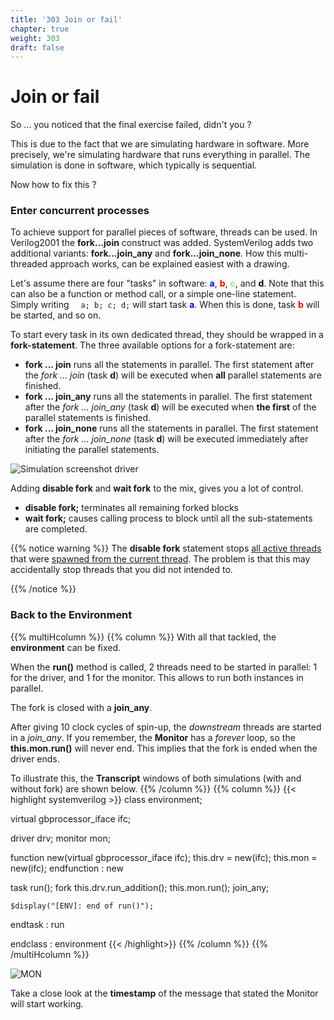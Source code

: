 ```yaml
---
title: '303 Join or fail'
chapter: true
weight: 303
draft: false
---
```


# Join or fail

So ... you noticed that the final exercise failed, didn't you ?

This is due to the fact that we are simulating hardware in software. More precisely, we're simulating hardware that runs everything in parallel. The simulation is done in software, which typically is sequential.

Now how to fix this ?

### Enter concurrent processes

To achieve support for parallel pieces of software, threads can be used. In Verilog2001 the **fork...join** construct was added. SystemVerilog adds two additional variants: **fork...join_any** and **fork...join_none**. How this multi-threaded approach works, can be explained easiest with a drawing.

Let's assume there are four "tasks" in software: <span style="color: blue; font-weight: bold">a</span>, <span style="color: red; font-weight: bold">b</span>, <span style="color: #90EE90; font-weight: bold">c</span>, and <span style="color: black; font-weight: bold">d</span>. Note that this can also be a function or method call, or a simple one-line statement. Simply writing &nbsp; ``` a; b; c; d;``` will start task <span style="color: blue; font-weight: bold">a</span>. When this is done, task  <span style="color: red; font-weight: bold">b</span> will be started, and so on. 

To start every task in its own dedicated thread, they should be wrapped in a **fork-statement**. The three available options for a fork-statement are:


* **fork ... join** runs all the statements in parallel. The first statement after the *fork ... join* (task **d**) will be executed when **all** parallel statements are finished.
* **fork ... join_any** runs all the statements in parallel. The first statement after the *fork ... join_any* (task **d**) will be executed when **the first** of the parallel statements is finished.
* **fork ... join_none** runs all the statements in parallel. The first statement after the *fork ... join_none* (task **d**) will be executed immediately after initiating the parallel statements.

![Simulation screenshot driver](/img/forks.png)

Adding **disable fork** and **wait fork** to the mix, gives you a lot of control.

* **disable fork;** terminates all remaining forked blocks
* **wait fork;** causes calling process to block until all the sub-statements are completed.

{{% notice warning %}}
The **disable fork** statement stops <u>all active threads</u> that were <u>spawned from the current thread</u>. The problem is that this may accidentally stop threads that you did not intended to.
<!-- <br/> -->
<!-- <br/> -->
<!-- **Always** put a fork...join block around code that uses a disable fork to create a sort-of firewall. This construct creates a new thread and limits the scope of the disable fork statement. -->
{{% /notice %}}

### Back to the Environment

{{% multiHcolumn %}}
{{% column %}}
With all that tackled, the **environment** can be fixed.

When the **run()** method is called, 2 threads need to be started in parallel: 1 for the driver, and 1 for the monitor. This allows to run both instances in parallel.

The fork is closed with a **join_any**. 


After giving 10 clock cycles of spin-up, the *downstream* threads are started in a *join_any*. If you remember, the **Monitor** has a *forever* loop, so the **this.mon.run()** will never end. This implies that the fork is ended when the driver ends.

To illustrate this, the **Transcript** windows of both simulations (with and without fork) are shown below.
{{% /column %}}
{{% column %}}
{{< highlight systemverilog >}}
class environment;

  virtual gbprocessor_iface ifc;

  driver drv;
  monitor mon;

  function new(virtual gbprocessor_iface ifc);
    this.drv = new(ifc);
    this.mon = new(ifc);
  endfunction : new

  task run();
    fork
      this.drv.run_addition();
      this.mon.run();
    join_any;

    $display("[ENV]: end of run()");

  endtask : run

endclass : environment
{{< /highlight>}}
{{% /column %}}
{{% /multiHcolumn %}}

![MON](/img/screenshot_303_mon.png)

Take a close look at the **timestamp** of the message that stated the Monitor will start working.